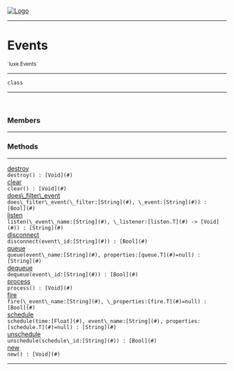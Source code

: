 
[![Logo](../../images/logo.png)](../../api/index.html)

---



<h1>Events</h1>
<small>`luxe.Events`</small>



---

`class`

---

&nbsp;
&nbsp;



<h3>Members</h3> <hr/>





<h3>Methods</h3> <hr/><span class="method apipage">
            <a name="destroy"><a class="lift" href="#destroy">destroy</a></a> <div class="clear"></div><code class="signature apipage">destroy() : [Void](#)</code><br/><span class="small_desc_flat"></span>
        </span>
    <span class="method apipage">
            <a name="clear"><a class="lift" href="#clear">clear</a></a> <div class="clear"></div><code class="signature apipage">clear() : [Void](#)</code><br/><span class="small_desc_flat"></span>
        </span>
    <span class="method apipage">
            <a name="does_filter_event"><a class="lift" href="#does_filter_event">does\_filter\_event</a></a> <div class="clear"></div><code class="signature apipage">does\_filter\_event(\_filter:[String](#)<span></span>, \_event:[String](#)<span></span>) : [Bool](#)</code><br/><span class="small_desc_flat"></span>
        </span>
    <span class="method apipage">
            <a name="listen"><a class="lift" href="#listen">listen</a></a> <div class="clear"></div><code class="signature apipage">listen(\_event\_name:[String](#)<span></span>, \_listener:[listen.T](#)&nbsp;-&gt; [Void](#)<span></span>) : [String](#)</code><br/><span class="small_desc_flat"></span>
        </span>
    <span class="method apipage">
            <a name="disconnect"><a class="lift" href="#disconnect">disconnect</a></a> <div class="clear"></div><code class="signature apipage">disconnect(event\_id:[String](#)<span></span>) : [Bool](#)</code><br/><span class="small_desc_flat"></span>
        </span>
    <span class="method apipage">
            <a name="queue"><a class="lift" href="#queue">queue</a></a> <div class="clear"></div><code class="signature apipage">queue(event\_name:[String](#)<span></span>, properties:[queue.T](#)<span>=null</span>) : [String](#)</code><br/><span class="small_desc_flat"></span>
        </span>
    <span class="method apipage">
            <a name="dequeue"><a class="lift" href="#dequeue">dequeue</a></a> <div class="clear"></div><code class="signature apipage">dequeue(event\_id:[String](#)<span></span>) : [Bool](#)</code><br/><span class="small_desc_flat"></span>
        </span>
    <span class="method apipage">
            <a name="process"><a class="lift" href="#process">process</a></a> <div class="clear"></div><code class="signature apipage">process() : [Void](#)</code><br/><span class="small_desc_flat"></span>
        </span>
    <span class="method apipage">
            <a name="fire"><a class="lift" href="#fire">fire</a></a> <div class="clear"></div><code class="signature apipage">fire(\_event\_name:[String](#)<span></span>, \_properties:[fire.T](#)<span>=null</span>) : [Bool](#)</code><br/><span class="small_desc_flat"></span>
        </span>
    <span class="method apipage">
            <a name="schedule"><a class="lift" href="#schedule">schedule</a></a> <div class="clear"></div><code class="signature apipage">schedule(time:[Float](#)<span></span>, event\_name:[String](#)<span></span>, properties:[schedule.T](#)<span>=null</span>) : [String](#)</code><br/><span class="small_desc_flat"></span>
        </span>
    <span class="method apipage">
            <a name="unschedule"><a class="lift" href="#unschedule">unschedule</a></a> <div class="clear"></div><code class="signature apipage">unschedule(schedule\_id:[String](#)<span></span>) : [Bool](#)</code><br/><span class="small_desc_flat"></span>
        </span>
    <span class="method apipage">
            <a name="new"><a class="lift" href="#new">new</a></a> <div class="clear"></div><code class="signature apipage">new() : [Void](#)</code><br/><span class="small_desc_flat"></span>
        </span>
    





---

&nbsp;
&nbsp;
&nbsp;
&nbsp;